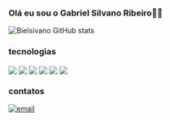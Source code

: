 
### Olá eu sou o Gabriel Silvano  Ribeiro🙋‍♂️


![Bielsivano GitHub stats](https://github-readme-stats.vercel.app/api?username=Bielsivano&show_icons=true&theme=radical)

### tecnologias 
<img align = "center" src="https://img.shields.io/badge/TypeScript-007ACC?style=for-the-badge&logo=typescript&logoColor=white">
<img align = "center" src="https://img.shields.io/badge/JavaScript-323330?style=for-the-badge&logo=javascript&logoColor=F7DF1E
">
<img align = "center" src="https://img.shields.io/badge/Java-ED8B00?style=for-the-badge&logo=openjdk&logoColor=white
">
<img align = "center" src="https://img.shields.io/badge/Angular-DD0031?style=for-the-badge&logo=angular&logoColor=white">
<img align = "center" src="https://img.shields.io/badge/Flutter-02569B?style=for-the-badge&logo=flutter&logoColor=white">
<img align = "center" src="https://img.shields.io/badge/MySQL-00000F?style=for-the-badge&logo=mysql&logoColor=white
">
</div>

### contatos

[![email](https://img.shields.io/badge/Microsoft_Outlook-0078D4?style=for-the-badge&logo=microsoft-outlook&logoColor=white
)](https://outlook.live.com/)
